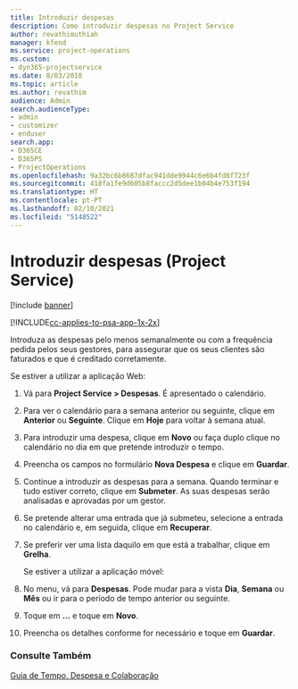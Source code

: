 ```yaml
---
title: Introduzir despesas
description: Como introduzir despesas no Project Service
author: revathimuthiah
manager: kfend
ms.service: project-operations
ms.custom:
- dyn365-projectservice
ms.date: 8/03/2018
ms.topic: article
ms.author: revathim
audience: Admin
search.audienceType:
- admin
- customizer
- enduser
search.app:
- D365CE
- D365PS
- ProjectOperations
ms.openlocfilehash: 9a32bc6b8687dfac941dde9944c6e6b4fd8f723f
ms.sourcegitcommit: 418fa1fe9d605b8faccc2d5dee1b04b4e753f194
ms.translationtype: HT
ms.contentlocale: pt-PT
ms.lasthandoff: 02/10/2021
ms.locfileid: "5148522"
---
```

# <a name="enter-expenses-project-service"></a>Introduzir despesas (Project Service)

[!include [banner](../includes/psa-now-project-operations.md)]

[!INCLUDE[cc-applies-to-psa-app-1x-2x](../includes/cc-applies-to-psa-app-1x-2x.md)]

Introduza as despesas pelo menos semanalmente ou com a frequência pedida pelos seus gestores, para assegurar que os seus clientes são faturados e que é creditado corretamente.  
  
 Se estiver a utilizar a aplicação Web:  
  
1. Vá para **Project Service > Despesas**. É apresentado o calendário.  
  
2. Para ver o calendário para a semana anterior ou seguinte, clique em **Anterior** ou **Seguinte**. Clique em **Hoje** para voltar à semana atual.  
  
3. Para introduzir uma despesa, clique em **Novo** ou faça duplo clique no calendário no dia em que pretende introduzir o tempo.  
  
4. Preencha os campos no formulário **Nova Despesa** e clique em **Guardar**.  
  
5. Continue a introduzir as despesas para a semana. Quando terminar e tudo estiver correto, clique em **Submeter**. As suas despesas serão analisadas e aprovadas por um gestor.  
  
6. Se pretende alterar uma entrada que já submeteu, selecione a entrada no calendário e, em seguida, clique em **Recuperar**.  
  
7. Se preferir ver uma lista daquilo em que está a trabalhar, clique em **Grelha**.  
  
   Se estiver a utilizar a aplicação móvel:  
  
8. No menu, vá para **Despesas**.     Pode mudar para a vista **Dia**, **Semana** ou **Mês** ou ir para o período de tempo anterior ou seguinte.  
  
9. Toque em **…** e toque em **Novo**.  
  
10. Preencha os detalhes conforme for necessário e toque em **Guardar**.  
  
### <a name="see-also"></a>Consulte Também  
 [Guia de Tempo, Despesa e Colaboração](../psa/time-expense-collaboration-guide.md)
